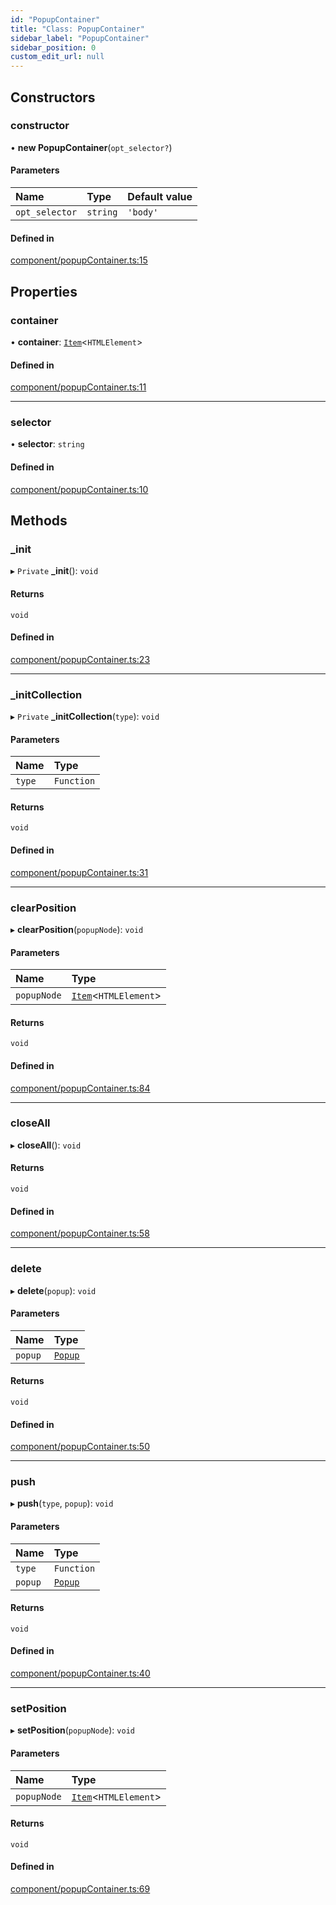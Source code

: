 ```yaml
---
id: "PopupContainer"
title: "Class: PopupContainer"
sidebar_label: "PopupContainer"
sidebar_position: 0
custom_edit_url: null
---
```


## Constructors

### constructor

• **new PopupContainer**(`opt_selector?`)

#### Parameters

| Name | Type | Default value |
| :------ | :------ | :------ |
| `opt_selector` | `string` | `'body'` |

#### Defined in

[component/popupContainer.ts:15](https://bitbucket.org/siposdani87/sui-js/src/5c73bef/src/component/popupContainer.ts#lines-15)

## Properties

### container

• **container**: [`Item`](Item.md)<`HTMLElement`\>

#### Defined in

[component/popupContainer.ts:11](https://bitbucket.org/siposdani87/sui-js/src/5c73bef/src/component/popupContainer.ts#lines-11)

___

### selector

• **selector**: `string`

#### Defined in

[component/popupContainer.ts:10](https://bitbucket.org/siposdani87/sui-js/src/5c73bef/src/component/popupContainer.ts#lines-10)

## Methods

### \_init

▸ `Private` **_init**(): `void`

#### Returns

`void`

#### Defined in

[component/popupContainer.ts:23](https://bitbucket.org/siposdani87/sui-js/src/5c73bef/src/component/popupContainer.ts#lines-23)

___

### \_initCollection

▸ `Private` **_initCollection**(`type`): `void`

#### Parameters

| Name | Type |
| :------ | :------ |
| `type` | `Function` |

#### Returns

`void`

#### Defined in

[component/popupContainer.ts:31](https://bitbucket.org/siposdani87/sui-js/src/5c73bef/src/component/popupContainer.ts#lines-31)

___

### clearPosition

▸ **clearPosition**(`popupNode`): `void`

#### Parameters

| Name | Type |
| :------ | :------ |
| `popupNode` | [`Item`](Item.md)<`HTMLElement`\> |

#### Returns

`void`

#### Defined in

[component/popupContainer.ts:84](https://bitbucket.org/siposdani87/sui-js/src/5c73bef/src/component/popupContainer.ts#lines-84)

___

### closeAll

▸ **closeAll**(): `void`

#### Returns

`void`

#### Defined in

[component/popupContainer.ts:58](https://bitbucket.org/siposdani87/sui-js/src/5c73bef/src/component/popupContainer.ts#lines-58)

___

### delete

▸ **delete**(`popup`): `void`

#### Parameters

| Name | Type |
| :------ | :------ |
| `popup` | [`Popup`](Popup.md) |

#### Returns

`void`

#### Defined in

[component/popupContainer.ts:50](https://bitbucket.org/siposdani87/sui-js/src/5c73bef/src/component/popupContainer.ts#lines-50)

___

### push

▸ **push**(`type`, `popup`): `void`

#### Parameters

| Name | Type |
| :------ | :------ |
| `type` | `Function` |
| `popup` | [`Popup`](Popup.md) |

#### Returns

`void`

#### Defined in

[component/popupContainer.ts:40](https://bitbucket.org/siposdani87/sui-js/src/5c73bef/src/component/popupContainer.ts#lines-40)

___

### setPosition

▸ **setPosition**(`popupNode`): `void`

#### Parameters

| Name | Type |
| :------ | :------ |
| `popupNode` | [`Item`](Item.md)<`HTMLElement`\> |

#### Returns

`void`

#### Defined in

[component/popupContainer.ts:69](https://bitbucket.org/siposdani87/sui-js/src/5c73bef/src/component/popupContainer.ts#lines-69)
